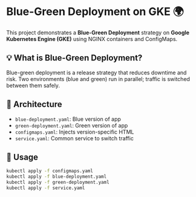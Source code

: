 # Blue-Green Deployment on GKE 🌍

This project demonstrates a **Blue-Green Deployment** strategy on **Google Kubernetes Engine (GKE)** using NGINX containers and ConfigMaps.

## 💡 What is Blue-Green Deployment?
Blue-green deployment is a release strategy that reduces downtime and risk. Two environments (blue and green) run in parallel; traffic is switched between them safely.

## 🧱 Architecture
- `blue-deployment.yaml`: Blue version of app
- `green-deployment.yaml`: Green version of app
- `configmaps.yaml`: Injects version-specific HTML
- `service.yaml`: Common service to switch traffic

## 🚀 Usage

```bash
kubectl apply -f configmaps.yaml
kubectl apply -f blue-deployment.yaml
kubectl apply -f green-deployment.yaml
kubectl apply -f service.yaml
